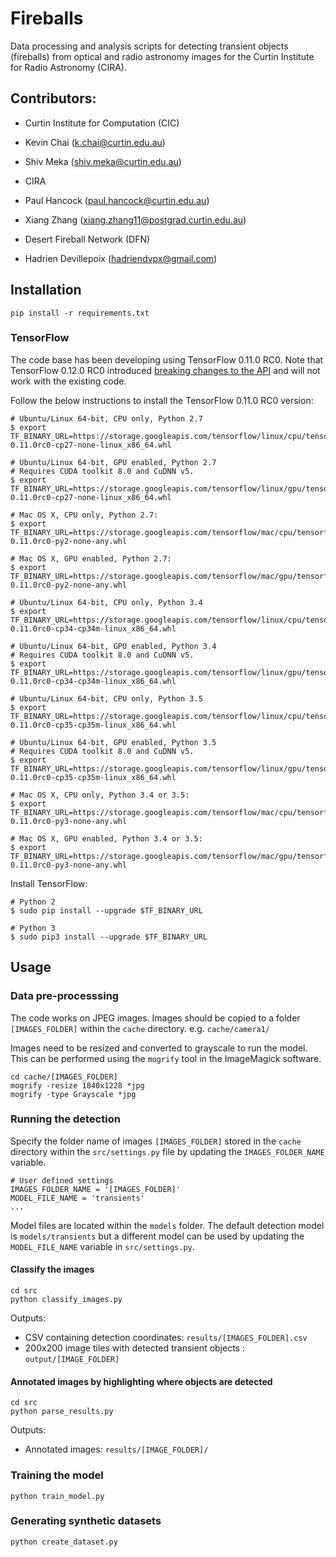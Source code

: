 # Fireballs

Data processing and analysis scripts for detecting transient objects (fireballs) from optical and radio astronomy images for the Curtin Institute for Radio Astronomy (CIRA).

## Contributors:
* Curtin Institute for Computation (CIC)
 * Kevin Chai (k.chai@curtin.edu.au)
 * Shiv Meka (shiv.meka@curtin.edu.au)

* CIRA
 * Paul Hancock (paul.hancock@curtin.edu.au)
 * Xiang Zhang (xiang.zhang11@postgrad.curtin.edu.au)

* Desert Fireball Network (DFN)
 * Hadrien Devillepoix (hadriendvpx@gmail.com)
 

## Installation
`pip install -r requirements.txt`

### TensorFlow

The code base has been developing using TensorFlow 0.11.0 RC0. Note that TensorFlow 0.12.0 RC0 introduced [breaking changes to the API](https://github.com/tensorflow/tensorflow/releases/tag/0.12.0-rc0) and will not work with the existing code. 

Follow the below instructions to install the TensorFlow 0.11.0 RC0 version:

```
# Ubuntu/Linux 64-bit, CPU only, Python 2.7
$ export TF_BINARY_URL=https://storage.googleapis.com/tensorflow/linux/cpu/tensorflow-0.11.0rc0-cp27-none-linux_x86_64.whl

# Ubuntu/Linux 64-bit, GPU enabled, Python 2.7
# Requires CUDA toolkit 8.0 and CuDNN v5. 
$ export TF_BINARY_URL=https://storage.googleapis.com/tensorflow/linux/gpu/tensorflow_gpu-0.11.0rc0-cp27-none-linux_x86_64.whl

# Mac OS X, CPU only, Python 2.7:
$ export TF_BINARY_URL=https://storage.googleapis.com/tensorflow/mac/cpu/tensorflow-0.11.0rc0-py2-none-any.whl

# Mac OS X, GPU enabled, Python 2.7:
$ export TF_BINARY_URL=https://storage.googleapis.com/tensorflow/mac/gpu/tensorflow_gpu-0.11.0rc0-py2-none-any.whl

# Ubuntu/Linux 64-bit, CPU only, Python 3.4
$ export TF_BINARY_URL=https://storage.googleapis.com/tensorflow/linux/cpu/tensorflow-0.11.0rc0-cp34-cp34m-linux_x86_64.whl

# Ubuntu/Linux 64-bit, GPU enabled, Python 3.4
# Requires CUDA toolkit 8.0 and CuDNN v5. 
$ export TF_BINARY_URL=https://storage.googleapis.com/tensorflow/linux/gpu/tensorflow_gpu-0.11.0rc0-cp34-cp34m-linux_x86_64.whl

# Ubuntu/Linux 64-bit, CPU only, Python 3.5
$ export TF_BINARY_URL=https://storage.googleapis.com/tensorflow/linux/cpu/tensorflow-0.11.0rc0-cp35-cp35m-linux_x86_64.whl

# Ubuntu/Linux 64-bit, GPU enabled, Python 3.5
# Requires CUDA toolkit 8.0 and CuDNN v5. 
$ export TF_BINARY_URL=https://storage.googleapis.com/tensorflow/linux/gpu/tensorflow_gpu-0.11.0rc0-cp35-cp35m-linux_x86_64.whl

# Mac OS X, CPU only, Python 3.4 or 3.5:
$ export TF_BINARY_URL=https://storage.googleapis.com/tensorflow/mac/cpu/tensorflow-0.11.0rc0-py3-none-any.whl

# Mac OS X, GPU enabled, Python 3.4 or 3.5:
$ export TF_BINARY_URL=https://storage.googleapis.com/tensorflow/mac/gpu/tensorflow_gpu-0.11.0rc0-py3-none-any.whl
```

Install TensorFlow:

```
# Python 2
$ sudo pip install --upgrade $TF_BINARY_URL

# Python 3
$ sudo pip3 install --upgrade $TF_BINARY_URL
```

## Usage

### Data pre-processsing
The code works on JPEG images. Images should be copied to a folder `[IMAGES_FOLDER]` within the `cache` directory. e.g. `cache/camera1/`

Images need to be resized and converted to grayscale to run the model. This can be performed using the `mogrify` tool in the ImageMagick software.

```
cd cache/[IMAGES_FOLDER]
mogrify -resize 1840x1228 *jpg
mogrify -type Grayscale *jpg
```

### Running the detection

Specify the folder name of images `[IMAGES_FOLDER]` stored in the `cache` directory within the `src/settings.py` file by updating the `IMAGES_FOLDER_NAME` variable.

```
# User defined settings
IMAGES_FOLDER_NAME = '[IMAGES_FOLDER]'
MODEL_FILE_NAME = 'transients'
...
```

Model files are located within the `models` folder. The default detection model is `models/transients` but a different model can be used by updating the `MODEL_FILE_NAME` variable in `src/settings.py`.

#### Classify the images

```
cd src
python classify_images.py
```

Outputs:

* CSV containing detection coordinates: `results/[IMAGES_FOLDER].csv`
* 200x200 image tiles with detected transient objects : `output/[IMAGE_FOLDER]`


#### Annotated images by highlighting where objects are detected

```
cd src
python parse_results.py
```

Outputs:

* Annotated images: `results/[IMAGE_FOLDER]/`


### Training the model

`python train_model.py`

### Generating synthetic datasets

`python create_dataset.py`
